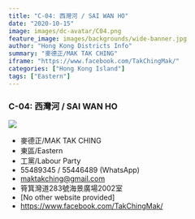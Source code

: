 ```yaml
---
title: "C-04: 西灣河 / SAI WAN HO"
date: "2020-10-15"
image: images/dc-avatar/C04.png
feature_image: images/backgrounds/wide-banner.jpg
author: "Hong Kong Districts Info"
summary: "麥德正/MAK TAK CHING"
iframe: "https://www.facebook.com/TakChingMak/"
categories: ["Hong Kong Island"]
tags: ["Eastern"]
---
```


### C-04: 西灣河 / SAI WAN HO  
![](/images/dc-avatar/C04.png)  

 - 麥德正/MAK TAK CHING  
 - 東區/Eastern  
 - 工黨/Labour Party  
 - 55489345 /  55446489 (WhatsApp)  
 - maktakching@gmail.com  
 - 筲箕灣道283號海景廣場2002室  
 - [No other website provided]  
 - https://www.facebook.com/TakChingMak/

